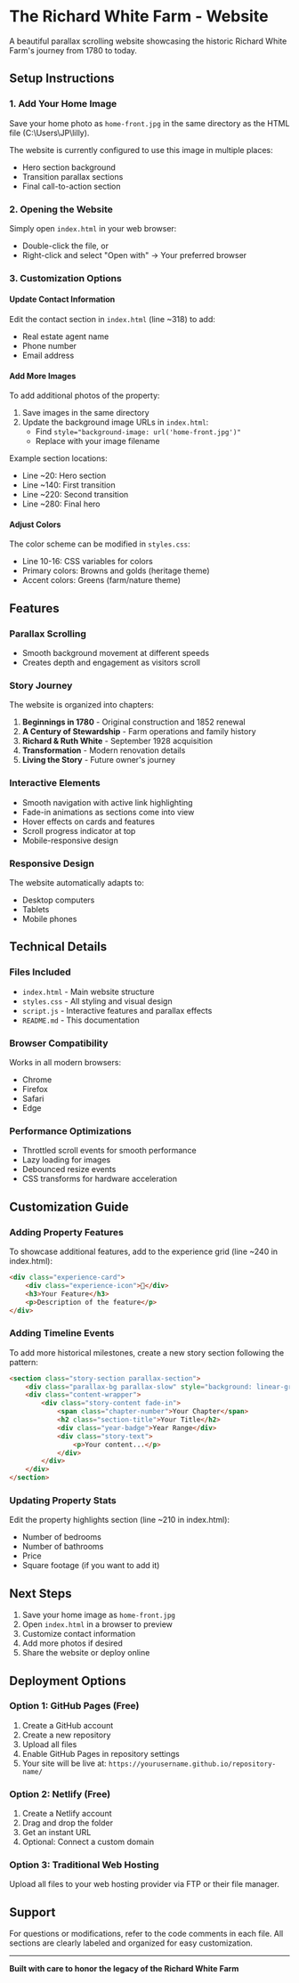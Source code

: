 # The Richard White Farm - Website

A beautiful parallax scrolling website showcasing the historic Richard White Farm's journey from 1780 to today.

## Setup Instructions

### 1. Add Your Home Image

Save your home photo as `home-front.jpg` in the same directory as the HTML file (C:\Users\JP\lilly\).

The website is currently configured to use this image in multiple places:
- Hero section background
- Transition parallax sections
- Final call-to-action section

### 2. Opening the Website

Simply open `index.html` in your web browser:
- Double-click the file, or
- Right-click and select "Open with" → Your preferred browser

### 3. Customization Options

#### Update Contact Information
Edit the contact section in `index.html` (line ~318) to add:
- Real estate agent name
- Phone number
- Email address

#### Add More Images
To add additional photos of the property:
1. Save images in the same directory
2. Update the background image URLs in `index.html`:
   - Find `style="background-image: url('home-front.jpg')"`
   - Replace with your image filename

Example section locations:
- Line ~20: Hero section
- Line ~140: First transition
- Line ~220: Second transition
- Line ~280: Final hero

#### Adjust Colors
The color scheme can be modified in `styles.css`:
- Line 10-16: CSS variables for colors
- Primary colors: Browns and golds (heritage theme)
- Accent colors: Greens (farm/nature theme)

## Features

### Parallax Scrolling
- Smooth background movement at different speeds
- Creates depth and engagement as visitors scroll

### Story Journey
The website is organized into chapters:
1. **Beginnings in 1780** - Original construction and 1852 renewal
2. **A Century of Stewardship** - Farm operations and family history
3. **Richard & Ruth White** - September 1928 acquisition
4. **Transformation** - Modern renovation details
5. **Living the Story** - Future owner's journey

### Interactive Elements
- Smooth navigation with active link highlighting
- Fade-in animations as sections come into view
- Hover effects on cards and features
- Scroll progress indicator at top
- Mobile-responsive design

### Responsive Design
The website automatically adapts to:
- Desktop computers
- Tablets
- Mobile phones

## Technical Details

### Files Included
- `index.html` - Main website structure
- `styles.css` - All styling and visual design
- `script.js` - Interactive features and parallax effects
- `README.md` - This documentation

### Browser Compatibility
Works in all modern browsers:
- Chrome
- Firefox
- Safari
- Edge

### Performance Optimizations
- Throttled scroll events for smooth performance
- Lazy loading for images
- Debounced resize events
- CSS transforms for hardware acceleration

## Customization Guide

### Adding Property Features
To showcase additional features, add to the experience grid (line ~240 in index.html):

```html
<div class="experience-card">
    <div class="experience-icon">🏡</div>
    <h3>Your Feature</h3>
    <p>Description of the feature</p>
</div>
```

### Adding Timeline Events
To add more historical milestones, create a new story section following the pattern:

```html
<section class="story-section parallax-section">
    <div class="parallax-bg parallax-slow" style="background: linear-gradient(...)"></div>
    <div class="content-wrapper">
        <div class="story-content fade-in">
            <span class="chapter-number">Your Chapter</span>
            <h2 class="section-title">Your Title</h2>
            <div class="year-badge">Year Range</div>
            <div class="story-text">
                <p>Your content...</p>
            </div>
        </div>
    </div>
</section>
```

### Updating Property Stats
Edit the property highlights section (line ~210 in index.html):
- Number of bedrooms
- Number of bathrooms
- Price
- Square footage (if you want to add it)

## Next Steps

1. Save your home image as `home-front.jpg`
2. Open `index.html` in a browser to preview
3. Customize contact information
4. Add more photos if desired
5. Share the website or deploy online

## Deployment Options

### Option 1: GitHub Pages (Free)
1. Create a GitHub account
2. Create a new repository
3. Upload all files
4. Enable GitHub Pages in repository settings
5. Your site will be live at: `https://yourusername.github.io/repository-name/`

### Option 2: Netlify (Free)
1. Create a Netlify account
2. Drag and drop the folder
3. Get an instant URL
4. Optional: Connect a custom domain

### Option 3: Traditional Web Hosting
Upload all files to your web hosting provider via FTP or their file manager.

## Support

For questions or modifications, refer to the code comments in each file. All sections are clearly labeled and organized for easy customization.

---

**Built with care to honor the legacy of the Richard White Farm**
